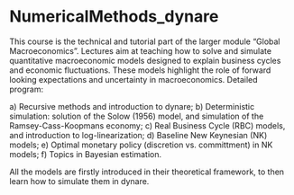 # NumericalMethods_dynare

This course is the technical and tutorial part of the larger module “Global Macroeconomics”. Lectures aim at teaching how to solve and simulate quantitative macroeconomic models designed to explain business cycles and economic fluctuations. These models highlight the role of forward looking expectations and uncertainty in macroeconomics. Detailed program:

a) Recursive methods and introduction to dynare;
b) Deterministic simulation: solution of the Solow (1956) model, and simulation of the Ramsey-Cass-Koopmans economy;
c) Real Business Cycle (RBC) models, and introduction to log-linearization;
d) Baseline New Keynesian (NK) models;
e) Optimal monetary policy (discretion vs. committment) in NK models;
f) Topics in Bayesian estimation.

All the models are firstly introduced in their theoretical framework, to then learn how to simulate them in dynare.
